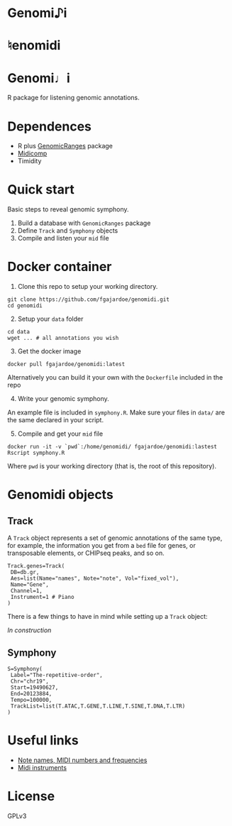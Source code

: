 # Genomi♪i

# ♮enomidi

# Genomi♩i

R package for listening genomic annotations. 

# Dependences

+ R plus [GenomicRanges](https://bioconductor.org/packages/release/bioc/html/GenomicRanges.html) package
+ [Midicomp](https://github.com/markc/midicomp)
+ Timidity

# Quick start

Basic steps to reveal genomic symphony.

1. Build a database with `GenomicRanges` package
2. Define `Track` and `Symphony` objects
3. Compile and listen your `mid` file



# Docker container

1. Clone this repo to setup your working directory.

```
git clone https://github.com/fgajardoe/genomidi.git
cd genomidi
```

2. Setup your `data` folder

```
cd data
wget ... # all annotations you wish
```

3. Get the docker image

```
docker pull fgajardoe/genomidi:latest
```

Alternatively you can build it your own with the `Dockerfile` included in the repo

4. Write your genomic symphony.

An example file is included in `symphony.R`.
Make sure your files in `data/` are the same declared in your script.

5. Compile and get your `mid` file

```
docker run -it -v `pwd`:/home/genomidi/ fgajardoe/genomidi:lastest Rscript symphony.R
```

Where `pwd` is your working directory (that is, the root of this repository).


# Genomidi objects

## Track

A `Track` object represents a set of genomic annotations of the same type, for example, the information you get from a `bed` file for genes, or transposable elements, or CHIPseq peaks, and so on.

```
Track.genes=Track(
 DB=db.gr,
 Aes=list(Name="names", Note="note", Vol="fixed_vol"),
 Name="Gene", 
 Channel=1,
 Instrument=1 # Piano
)
```

There is a few things to have in mind while setting up a `Track` object:

_In construction_

## Symphony

```
S=Symphony(
 Label="The-repetitive-order",
 Chr="chr19",
 Start=19490627,
 End=20123884,
 Tempo=100000,
 TrackList=list(T.ATAC,T.GENE,T.LINE,T.SINE,T.DNA,T.LTR)
)
```

# Useful links

+ [Note names, MIDI numbers and frequencies](https://newt.phys.unsw.edu.au/jw/notes.html)
+ [Midi instruments](http://fmslogo.sourceforge.net/manual/midi-instrument.html)


# License

GPLv3
